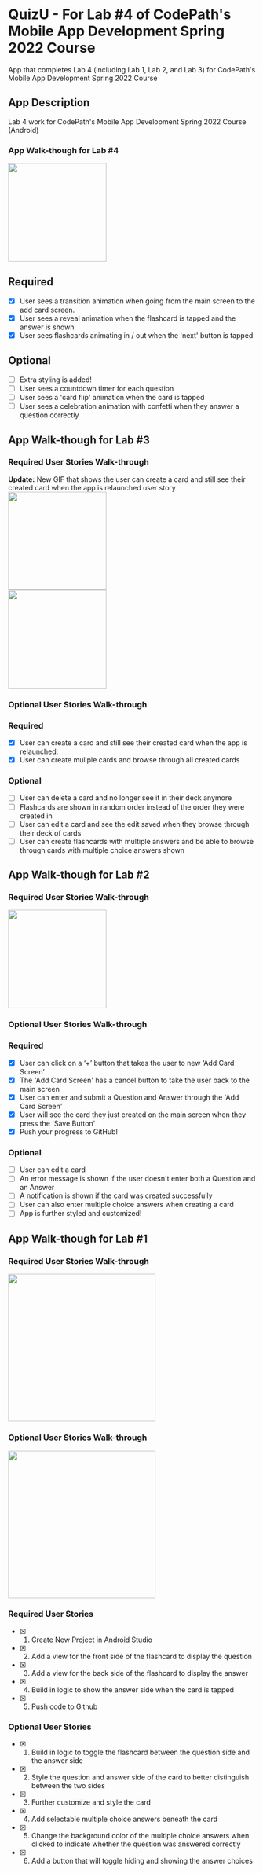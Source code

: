 # QuizU - For Lab #4 of CodePath's Mobile App Development Spring 2022 Course
App that completes Lab 4 (including Lab 1, Lab 2, and Lab 3) for CodePath's Mobile App Development Spring 2022 Course

## App Description
Lab 4 work for CodePath's Mobile App Development Spring 2022 Course (Android)


### App Walk-though for Lab #4

<img src="http://recordit.co/tGx5j7krMl.gif" width=200><br>

## Required
- [x] User sees a transition animation when going from the main screen to the add card screen.
- [x] User sees a reveal animation when the flashcard is tapped and the answer is shown
- [x] User sees flashcards animating in / out when the 'next' button is tapped

## Optional
- [ ] Extra styling is added!
- [ ] User sees a countdown timer for each question
- [ ] User sees a 'card flip' animation when the card is tapped
- [ ] User sees a celebration animation with confetti when they answer a question correctly

## App Walk-though for Lab #3

### Required User Stories Walk-through
**Update:** New GIF that shows the user can create a card and still see their created card when the app is relaunched user story
<img src="http://recordit.co/7Ifv8tB1I0.gif" width=200><br>
<img src="http://recordit.co/UMk8yTrvqK.gif" width=200><br>

### Optional User Stories Walk-through

### Required
- [x] User can create a card and still see their created card when the app is relaunched.
- [x] User can create muliple cards and browse through all created cards

### Optional
- [ ] User can delete a card and no longer see it in their deck anymore
- [ ] Flashcards are shown in random order instead of the order they were created in
- [ ] User can edit a card and see the edit saved when they browse through their deck of cards
- [ ] User can create flashcards with multiple answers and be able to browse through cards with multiple choice answers shown

## App Walk-though for Lab #2
### Required User Stories Walk-through

<img src="http://recordit.co/z80Qrz7eXG.gif" width=200><br>

### Optional User Stories Walk-through

### Required
- [x] User can click on a ‘+’ button that takes the user to new ‘Add Card Screen’
- [x] The 'Add Card Screen' has a cancel button to take the user back to the main screen
- [x] User can enter and submit a Question and Answer through the 'Add Card Screen'
- [x] User will see the card they just created on the main screen when they press the 'Save Button'
- [x] Push your progress to GitHub!

### Optional
- [ ] User can edit a card
- [ ] An error message is shown if the user doesn't enter both a Question and an Answer
- [ ] A notification is shown if the card was created successfully
- [ ] User can also enter multiple choice answers when creating a card
- [ ] App is further styled and customized!

## App Walk-though for Lab #1

### Required User Stories Walk-through

<img src="http://recordit.co/dODhUN38hG.gif" width=300><br>

### Optional User Stories Walk-through

<img src="http://recordit.co/ftCpYPtviJ.gif" width=300><br>

### Required User Stories
- [x] 1. Create New Project in Android Studio
- [x] 2. Add a view for the front side of the flashcard to display the question
- [x] 3. Add a view for the back side of the flashcard to display the answer
- [x] 4. Build in logic to show the answer side when the card is tapped
- [x] 5. Push code to Github

### Optional User Stories
- [x] 1. Build in logic to toggle the flashcard between the question side and the answer side
- [x] 2. Style the question and answer side of the card to better distinguish between the two sides
- [x] 3. Further customize and style the card
- [x] 4. Add selectable multiple choice answers beneath the card
- [x] 5. Change the background color of the multiple choice answers when clicked to indicate whether the question was answered correctly
- [x] 6. Add a button that will toggle hiding and showing the answer choices
